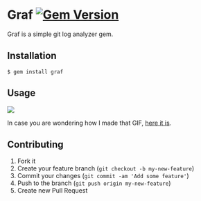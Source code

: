 # Graf [![Gem Version](https://badge.fury.io/rb/graf.png)](http://rubygems.org/gems/graf)

Graf is a simple git log analyzer gem.

## Installation

    $ gem install graf

## Usage

![](http://i.imgur.com/f0zaEiG.gif)

In case you are wondering how I made that GIF, [here it is](http://askubuntu.com/a/107735/65847).

## Contributing

1. Fork it
2. Create your feature branch (`git checkout -b my-new-feature`)
3. Commit your changes (`git commit -am 'Add some feature'`)
4. Push to the branch (`git push origin my-new-feature`)
5. Create new Pull Request
